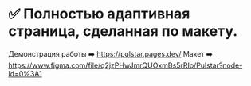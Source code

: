 # :white_check_mark: Полностью адаптивная страница, сделанная по макету.

Демонстрация работы ➡️ https://pulstar.pages.dev/
Макет ➡️ https://www.figma.com/file/q2jzPHwJmrQUOxmBs5rRIo/Pulstar?node-id=0%3A1
